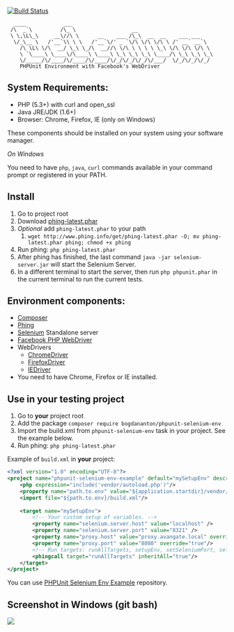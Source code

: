 [![Build Status](https://travis-ci.org/bogdananton/phpunit-selenium-env.svg?branch=master)](https://travis-ci.org/bogdananton/phpunit-selenium-env)

```
  ____            ___
 /\  _`\         /\_ \                  __
 \ \,\L\_\     __\//\ \      __    ___ /\_\  __  __    ___ ___
  \/_\__ \   /'__`\\ \ \   /'__`\/' _ `\/\ \/\ \/\ \ /' __` __`\
    /\ \L\ \/\  __/ \_\ \_/\  __//\ \/\ \ \ \ \ \_\ \/\ \/\ \/\ \
    \ `\____\ \____\/\____\ \____\ \_\ \_\ \_\ \____/\ \_\ \_\ \_\
    \/_____/\/____/\/____/\/____/\/_/\/_/\/_/\/___/  \/_/\/_/\/_/
    PHPUnit Environment with Facebook's WebDriver
```

## System Requirements:

* PHP (5.3+) with curl and open_ssl
* Java JRE/JDK (1.6+)
* Browser: Chrome, Firefox, IE (only on Windows)

These components should be installed on your system using your software manager.

*On Windows*

You need to have `php`, `java`, `curl` commands available in your command prompt or registered in your PATH.

## Install

1. Go to project root
1. Download [phing-latest.phar](http://www.phing.info/get/phing-latest.phar)
1. *Optional* add `phing-latest.phar` to your path
    1. `wget http://www.phing.info/get/phing-latest.phar -O; mv phing-latest.phar phing; chmod +x phing`
1. Run phing: `php phing-latest.phar`
1. After phing has finished, the last command `java -jar selenium-server.jar` will start the Selenium Server.
1. In a different terminal to start the server, then run `php phpunit.phar` in the current terminal to run the current tests.

## Environment components:

* [Composer](https://getcomposer.org/)
* [Phing](https://www.phing.info)
* [Selenium](http://www.seleniumhq.org) Standalone server
* [Facebook PHP WebDriver](https://github.com/facebook/php-webdriver)
* WebDrivers
   * [ChromeDriver](https://code.google.com/p/selenium/wiki/ChromeDriver)
   * [FirefoxDriver](https://code.google.com/p/selenium/wiki/FirefoxDriver)
   * [IEDriver](https://code.google.com/p/selenium/wiki/InternetExplorerDriver)
* You need to have Chrome, Firefox or IE installed.

## Use in your testing project

1. Go to **your** project root
1. Add the package `composer require bogdananton/phpunit-selenium-env`
1. Import the build.xml from `phpunit-selenium-env` task in your project. See the example below.
1. Run phing: `php phing-latest.phar`

Example of `build.xml` in **your** project:

```xml
<?xml version="1.0" encoding="UTF-8"?>
<project name="phpunit-selenium-env-example" default="mySetupEnv" description="Example of setup">
    <php expression="include('vendor/autoload.php')"/>
    <property name="path.to.env" value="${application.startdir}/vendor/bogdananton/phpunit-selenium-env" override="true"/>
    <import file="${path.to.env}/build.xml"/>
    
    <target name="mySetupEnv">
        <!-- Your custom setup of variables. -->
        <property name="selenium.server.host" value="localhost" />
        <property name="selenium.server.port" value="8321" />
        <property name="proxy.host" value="proxy.avangate.local" override="true"/>
        <property name="proxy.port" value="8080" override="true"/>
        <!-- Run targets: runAllTargets, setupEnv, setSeleniumPort, selfTest -->
        <phingcall target="runAllTargets" inheritAll="true"/>
    </target>
</project>
```

You can use [PHPUnit Selenium Env Example](https://github.com/serbanghita/phpunit-selenium-env-example) repository.

## Screenshot in Windows (git bash)

![](https://raw.githubusercontent.com/bogdananton/phpunit-selenium-env/master/screenshot-windows.gif)
